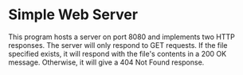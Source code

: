 # Simple Web Server
This program hosts a server on port 8080 and implements two HTTP responses. The server will only respond to GET requests. If the file specified exists, it will respond with the file&#39;s contents in a 200 OK message. Otherwise, it will give a 404 Not Found response.
